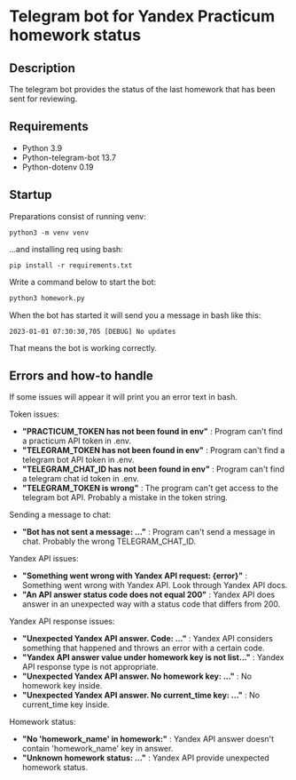 # Telegram bot for Yandex Practicum homework status

## Description
The telegram bot provides the status of the last homework that has been sent for reviewing.

## Requirements
- Python 3.9
- Python-telegram-bot 13.7
- Python-dotenv 0.19

## Startup

Preparations consist of running venv:
```
python3 -m venv venv
```
...and installing req using bash:
```
pip install -r requirements.txt
```

Write a command below to start the bot:

```bash
python3 homework.py
```

When the bot has started it will send you a message in bash like this:

```
2023-01-01 07:30:30,705 [DEBUG] No updates
```

That means the bot is working correctly.

## Errors and how-to handle

If some issues will appear it will print you an error text in bash.

Token issues:
- **"PRACTICUM_TOKEN has not been found in env"** : Program can't find a practicum API token in .env.
- **"TELEGRAM_TOKEN has not been found in env"** :  Program can't find a telegram bot API token in .env.
- **"TELEGRAM_CHAT_ID has not been found in env"** :  Program can't find a telegram chat id token in .env.
- **"TELEGRAM_TOKEN is wrong"** : The program can't get access to the telegram bot API. Probably a mistake in the token string.

Sending a message to chat:
- **"Bot has not sent a message: ..."** : Program can't send a message in chat. Probably the wrong TELEGRAM_CHAT_ID.

Yandex API issues:
- **"Something went wrong with Yandex API request: {error}"** : Something went wrong with Yandex API. Look through Yandex API docs.
- **"An API answer status code does not equal 200"** : Yandex API does answer in an unexpected way with a status code that differs from 200.

Yandex API response issues:
- **"Unexpected Yandex API answer. Code: ..."** : Yandex API considers something that happened and throws an error with a certain code.
- **"Yandex API answer value under homework key is not list..."** : Yandex API response type is not appropriate.
- **"Unexpected Yandex API answer. No homework key: ..."** : No homework key inside.
- **"Unexpected Yandex API answer. No current_time key: ..."** : No current_time key inside.

Homework status:
- **"No 'homework_name' in homework:"** : Yandex API answer doesn't contain 'homework_name' key in answer.
- **"Unknown homework status: ..."** : Yandex API provide unexpected homework status.
